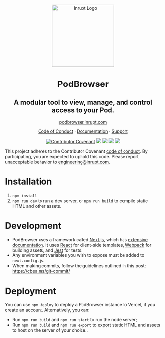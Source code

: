 <p align="center">
  <img src="public/inrupt_logo-2020.svg" alt="Inrupt Logo" width="200"/>
</p>

<span align="center">

# PodBrowser

## A modular tool to view, manage, and control access to your Pod.

[podbrowser.inrupt.com](https://podbrowser.inrupt.com)

[Code of Conduct](code-of-conduct.md) · [Documentation](https://docs.inrupt.com/user-interface/podbrowser/) · [Support](https://inrupt.atlassian.net/servicedesk/customer/portals)

[![Contributor Covenant](https://img.shields.io/badge/Contributor%20Covenant-2.1-4baaaa.svg)](code_of_conduct.md)
![](https://img.shields.io/github/issues/inrupt/pod-browser.svg)
![](https://img.shields.io/github/issues-pr/inrupt/pod-browser.svg)
[![](https://img.shields.io/github/contributors/inrupt/pod-browser.svg)](https://github.com/inrupt/pod-browser/graphs/contributors)
![](https://img.shields.io/github/license/inrupt/pod-browser.svg)

</span>

This project adheres to the Contributor Covenant [code of conduct](code_of_conduct.md). By participating, you are expected to uphold this code. Please report unacceptable behavior to [engineering@inrupt.com](mailto:engineering@inrupt.com).

# Installation

1. `npm install`
2. `npm run dev` to run a dev server, or `npm run build` to compile static HTML and other assets.

# Development

- PodBrowser uses a framework called [Next.js](https://nextjs.org/), which has [extensive documentation](https://nextjs.org/docs/getting-started). It uses [React](https://reactjs.org/) for client-side templates, [Webpack](https://webpack.js.org/) for building assets, and [Jest](https://jestjs.io/) for tests.
- Any environment variables you wish to expose must be added to `next.config.js`.
- When making commits, follow the guidelines outlined in this post: https://cbea.ms/git-commit/

# Deployment

You can use `npm deploy` to deploy a PodBrowser instance to Vercel, if you create an account. Alternatively, you can:

- Run `npm run build` and `npm run start` to run the node server;
- Run `npm run build` and `npm run export` to export static HTML and assets to host on the server of your choice..
